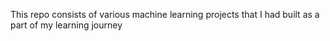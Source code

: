 This repo consists of various machine learning projects that I had built as a part of my learning journey 
